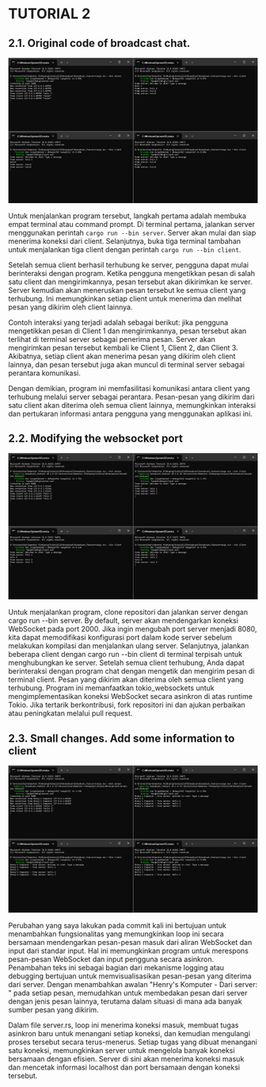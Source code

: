 # TUTORIAL 2

## 2.1. Original code of broadcast chat.

![alt text](image.png)

Untuk menjalankan program tersebut, langkah pertama adalah membuka empat terminal atau command prompt. Di terminal pertama, jalankan server menggunakan perintah `cargo run --bin server`. Server akan mulai dan siap menerima koneksi dari client. Selanjutnya, buka tiga terminal tambahan untuk menjalankan tiga client dengan perintah `cargo run --bin client`.

Setelah semua client berhasil terhubung ke server, pengguna dapat mulai berinteraksi dengan program. Ketika pengguna mengetikkan pesan di salah satu client dan mengirimkannya, pesan tersebut akan dikirimkan ke server. Server kemudian akan meneruskan pesan tersebut ke semua client yang terhubung. Ini memungkinkan setiap client untuk menerima dan melihat pesan yang dikirim oleh client lainnya.

Contoh interaksi yang terjadi adalah sebagai berikut: jika pengguna mengetikkan pesan di Client 1 dan mengirimkannya, pesan tersebut akan terlihat di terminal server sebagai penerima pesan. Server akan mengirimkan pesan tersebut kembali ke Client 1, Client 2, dan Client 3. Akibatnya, setiap client akan menerima pesan yang dikirim oleh client lainnya, dan pesan tersebut juga akan muncul di terminal server sebagai perantara komunikasi.

Dengan demikian, program ini memfasilitasi komunikasi antara client yang terhubung melalui server sebagai perantara. Pesan-pesan yang dikirim dari satu client akan diterima oleh semua client lainnya, memungkinkan interaksi dan pertukaran informasi antara pengguna yang menggunakan aplikasi ini.

## 2.2. Modifying the websocket port

![alt text](image-1.png)

Untuk menjalankan program, clone repositori dan jalankan server dengan cargo run --bin server. By default, server akan mendengarkan koneksi WebSocket pada port 2000. Jika ingin mengubah port server menjadi 8080, kita dapat memodifikasi konfigurasi port dalam kode server sebelum melakukan kompilasi dan menjalankan ulang server. Selanjutnya, jalankan beberapa client dengan cargo run --bin client di terminal terpisah untuk menghubungkan ke server. Setelah semua client terhubung, Anda dapat berinteraksi dengan program chat dengan mengetik dan mengirim pesan di terminal client. Pesan yang dikirim akan diterima oleh semua client yang terhubung. Program ini memanfaatkan tokio_websockets untuk mengimplementasikan koneksi WebSocket secara asinkron di atas runtime Tokio. Jika tertarik berkontribusi, fork repositori ini dan ajukan perbaikan atau peningkatan melalui pull request.

## 2.3. Small changes. Add some information to client

![alt text](image-2.png)

Perubahan yang saya lakukan pada commit kali ini bertujuan untuk menambahkan fungsionalitas yang memungkinkan loop ini secara bersamaan mendengarkan pesan-pesan masuk dari aliran WebSocket dan input dari standar input. Hal ini memungkinkan program untuk merespons pesan-pesan WebSocket dan input pengguna secara asinkron. Penambahan teks ini sebagai bagian dari mekanisme logging atau debugging bertujuan untuk memvisualisasikan pesan-pesan yang diterima dari server. Dengan menambahkan awalan "Henry's Komputer - Dari server: " pada setiap pesan, memudahkan untuk membedakan pesan dari server dengan jenis pesan lainnya, terutama dalam situasi di mana ada banyak sumber pesan yang dikirim.

Dalam file server.rs, loop ini menerima koneksi masuk, membuat tugas asinkron baru untuk menangani setiap koneksi, dan kemudian mengulangi proses tersebut secara terus-menerus. Setiap tugas yang dibuat menangani satu koneksi, memungkinkan server untuk mengelola banyak koneksi bersamaan dengan efisien. Server di sini akan menerima koneksi masuk dan mencetak informasi localhost dan port bersamaan dengan koneksi tersebut.